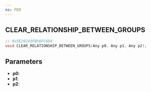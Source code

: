 ```yaml
---
ns: PED
---
```

## CLEAR_RELATIONSHIP_BETWEEN_GROUPS

```c
// 0x5E29243FB56FC6D4
void CLEAR_RELATIONSHIP_BETWEEN_GROUPS(Any p0, Any p1, Any p2);
```

## Parameters
* **p0**:
* **p1**:
* **p2**:
